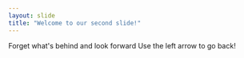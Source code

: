 ```yaml
---
layout: slide
title: "Welcome to our second slide!"
---
```

Forget what's behind and look forward
Use the left arrow to go back!
